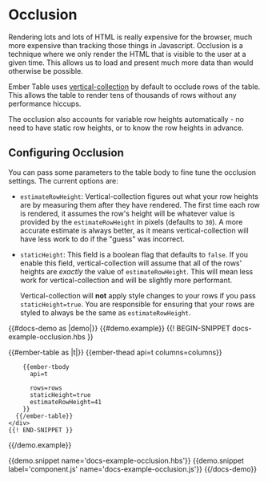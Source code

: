 # Occlusion

Rendering lots and lots of HTML is really expensive for the browser, much more
expensive than tracking those things in Javascript. Occlusion is a technique
where we only render the HTML that is visible to the user at a given time. This
allows us to load and present much more data than would otherwise be possible.

Ember Table uses [vertical-collection](https://github.com/html-next/vertical-collection)
by default to occlude rows of the table. This allows the table to render tens of
thousands of rows without any performance hiccups.

The occlusion also accounts for variable row heights automatically - no need to
have static row heights, or to know the row heights in advance.

## Configuring Occlusion

You can pass some parameters to the table body to fine tune the occlusion
settings. The current options are:

* `estimateRowHeight`: Vertical-collection figures out what your row heights
  are by measuring them after they have rendered. The first time each row is
  rendered, it assumes the row's height will be whatever value is provided by
  the `estimateRowHeight` in pixels (defaults to `30`). A more accurate estimate
  is always better, as it means vertical-collection will have less work to do
  if the "guess" was incorrect.

* `staticHeight`: This field is a boolean flag that defaults to `false`. If you
  enable this field, vertical-collection will assume that all of the rows'
  heights are _exactly_ the value of `estimateRowHeight`. This will mean less
  work for vertical-collection and will be slightly more performant.

  Vertical-collection will **not** apply style changes to your rows if you
  pass `staticHeight=true`. You are responsible for ensuring that your rows are
  styled to always be the same as `estimateRowHeight`.

{{#docs-demo as |demo|}}
  {{#demo.example}}
    {{! BEGIN-SNIPPET docs-example-occlusion.hbs }}
    <div class="demo-container">
      {{#ember-table as |t|}}
        {{ember-thead api=t columns=columns}}

        {{ember-tbody
          api=t

          rows=rows
          staticHeight=true
          estimateRowHeight=41
        }}
      {{/ember-table}}
    </div>
    {{! END-SNIPPET }}
  {{/demo.example}}

  {{demo.snippet name='docs-example-occlusion.hbs'}}
  {{demo.snippet label='component.js' name='docs-example-occlusion.js'}}
{{/docs-demo}}
